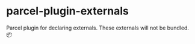 # parcel-plugin-externals
Parcel plugin for declaring externals. These externals will not be bundled. :package:
